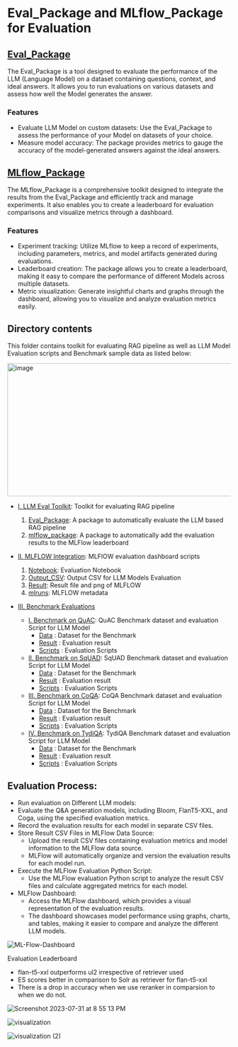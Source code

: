# Eval_Package and MLflow_Package for Evaluation 

## [Eval_Package](./I.%20LLM%20Eval%20Toolkit/Eval_Package/)
  
The Eval_Package is a tool designed to evaluate the performance of the LLM (Language Model) on a dataset containing questions, context, and ideal answers. It allows you to run evaluations on various datasets and assess how well the Model generates the answer.

### Features 
   - Evaluate LLM Model on custom datasets: Use the Eval_Package to assess the performance of your Model on datasets of your choice.
   - Measure model accuracy: The package provides metrics to gauge the accuracy of the model-generated answers against the ideal answers.

## [MLflow_Package](./I.%20LLM%20Eval%20Toolkit/mlflow_package/)

The MLflow_Package is a comprehensive toolkit designed to integrate the results from the Eval_Package and efficiently track and manage experiments. It also enables you to create a leaderboard for evaluation comparisons and visualize metrics through a dashboard.

### Features 
   - Experiment tracking: Utilize MLflow to keep a record of experiments, including parameters, metrics, and model artifacts generated during evaluations.
   - Leaderboard creation: The package allows you to create a leaderboard, making it easy to compare the performance of different  Models across multiple datasets.
   - Metric visualization: Generate insightful charts and graphs through the dashboard, allowing you to visualize and analyze evaluation metrics easily.


## Directory contents

This folder contains toolkit for evaluating RAG pipeline as well as LLM Model Evaluation scripts and Benchmark sample data as listed below:

<img src="https://github.com/EnterpriseLLM/SuperKnowa/assets/112084296/23766e0c-a39c-4139-ad78-a7c9ad2420cf" alt="image" width="700" height="300">

-  [I. LLM Eval Toolkit](I.%20LLM%20Eval%20Toolkit): Toolkit for evaluating RAG pipeline

   1. [Eval_Package](./I.%20LLM%20Eval%20Toolkit/Eval_Package/): A package to automatically evaluate the LLM based RAG pipeline
   1. [mlflow_package](./I.%20LLM%20Eval%20Toolkit/mlflow_package/): A package to automatically add the evaluation results to the MLFlow leaderboard

- [II. MLFLOW Integration](II.%20MLFLOW%20Integration): MLFlOW evaluation dashboard scripts
   1. [Notebook](II.%20MLFLOW%20Integration/Notebook): Evaluation Notebook
   1. [Output_CSV](II.%20MLFLOW%20Integration/Output_CSV): Output CSV for LLM Models Evaluation
   1. [Result](II.%20MLFLOW%20Integration/Result): Result file and png of MLFLOW
   1. [mlruns](II.%20MLFLOW%20Integration/mlruns): MLFLOW metadata 

- [III. Benchmark Evaluations](./III.%20Benchmark%20Evaluations/)
   - [I. Benchmark on QuAC](III.%20Benchmark%20on%20QuAC): QuAC Benchmark dataset and evaluation Script for LLM Model
      - [Data](III.%20Benchmark%20on%20QuAC/Data) : Dataset for the Benchmark 
      - [Result](III.%20Benchmark%20on%20QuAC/Result) : Evaluation result 
      - [Scripts](III.%20Benchmark%20on%20QuAC/Scripts) : Evaluation Scripts 
   - [II. Benchmark on SqUAD](IV.%20Benchmark%20on%20SqUAD): SqUAD Benchmark dataset and evaluation Script for LLM Model
      - [Data](IV.%20Benchmark%20on%20SqUAD/Data) : Dataset for the Benchmark 
      - [Result](IV.%20Benchmark%20on%20SqUAD/Result) : Evaluation result 
      - [Scripts](IV.%20Benchmark%20on%20SqUAD/Scripts) : Evaluation Scripts 
   - [III. Benchmark on CoQA](V.%20Benchmark%20on%20CoQA): CoQA Benchmark dataset and evaluation Script for LLM Model
      - [Data](V.%20Benchmark%20on%20CoQA/Data) : Dataset for the Benchmark 
      - [Result](V.%20Benchmark%20on%20CoQA/Result) : Evaluation result 
      - [Scripts](V.%20Benchmark%20on%20CoQA/Scripts) : Evaluation Scripts 
   - [IV. Benchmark on TydiQA](VI.%20Benchmark%20on%20TydiQA): TydiQA Benchmark dataset and evaluation Script for LLM Model
      - [Data](VI.%20Benchmark%20on%20TydiQA/Data) : Dataset for the Benchmark 
      - [Result](VI.%20Benchmark%20on%20TydiQA/Result) : Evaluation result 
      - [Scripts](VI.%20Benchmark%20on%20TydiQA/Scripts) : Evaluation Scripts 

## Evaluation Process:

-   Run evaluation on Different LLM models:
   - Evaluate the Q&A generation models, including Bloom, FlanT5-XXL, and Coga, using the specified evaluation metrics.
   - Record the evaluation results for each model in separate CSV files.
- Store Result CSV Files in MLFlow Data Source:
   - Upload the result CSV files containing evaluation metrics and model information to the MLFlow data source.
   - MLFlow will automatically organize and version the evaluation results for each model run.
- Execute the MLFlow Evaluation Python Script:
   - Use the MLFlow evaluation Python script to analyze the result CSV files and calculate aggregated metrics for each model.
- MLFlow Dashboard:
   - Access the MLFlow dashboard, which provides a visual representation of the evaluation results.
   - The dashboard showcases model performance using graphs, charts, and tables, making it easier to compare and analyze the different LLM models.

![ML-Flow-Dashboard](https://github.com/EnterpriseLLM/SuperKnowa/assets/112084296/2b3ca47b-e779-4411-8c8a-2d4715bdc9fe)

Evaluation Leaderboard

- flan-t5-xxl outperforms ul2 irrespective of retriever used
- ES scores better in comparison to Solr as retriever for flan-t5-xxl
- There is a drop in accuracy when we use reranker in comparsion to when we do not.


![Screenshot 2023-07-31 at 8 55 13 PM](https://github.com/EnterpriseLLM/SuperKnowa/assets/112084296/d34c6e55-0fb8-4636-82ff-b4f57ff56ef8)


![visualization](https://github.com/EnterpriseLLM/SuperKnowa/assets/112084296/58d6e72b-c40f-4a3c-9d01-7fe1d191e583)


![visualization (2)](https://github.com/EnterpriseLLM/SuperKnowa/assets/112084296/13d75f46-04ad-4c78-a9fb-833a2f2f4299)

